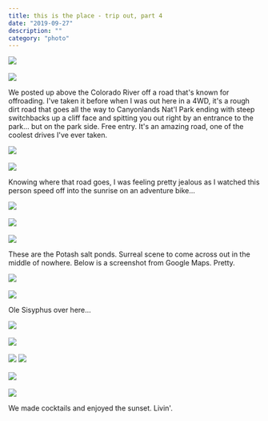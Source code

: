 ```yaml
---
title: this is the place - trip out, part 4
date: "2019-09-27"
description: ""
category: "photo"
---
```


![ ](https://drive.google.com/uc?id=1vc0SzEFucEsAXatP9GUxbdbmsgxAHO9N)
<br><br>
![ ](https://drive.google.com/uc?id=1H5wSKFCSkji3UqEJ6gaGheJgNuCycj0h)

We posted up above the Colorado River off a road that's known for offroading. I've taken it before when I was out here in a 4WD, it's a rough dirt road that goes all the way to Canyonlands Nat'l Park ending with steep switchbacks up a cliff face and spitting you out right by an entrance to the park... but on the park side. Free entry. It's an amazing road, one of the coolest drives I've ever taken.

![ ](https://drive.google.com/uc?id=17kzSejEtVSrwS_21PVSEEBErW624BYXC)
<br><br>
![ ](https://drive.google.com/uc?id=1w1uuDqPCz1NfGfeXgfC2dXXdZ5bAF-2M)

Knowing where that road goes, I was feeling pretty jealous as I watched this person speed off into the sunrise on an adventure bike...

![ ](https://drive.google.com/uc?id=1vIQPiSE9ITgDcpjsWU4Q8n2H2FuSsWzk)
<br><br>
![ ](https://drive.google.com/uc?id=18VgFXd8RkvoySiXJpOpl5Ex_ne2AK_bP)
<br><br>
![ ](https://drive.google.com/uc?id=1xmLEvps-a3i-6OA2q8du7jFRg-FhNL2T)

These are the Potash salt ponds. Surreal scene to come across out in the middle of nowhere. Below is a screenshot from Google Maps. Pretty.

![ ](https://drive.google.com/uc?id=1XK0XfzfSqDIxC_BJrIc9SLj4NIX_cx7P)
<br><br>
![ ](https://drive.google.com/uc?id=1NqEhUwIwHe1byflN8gX86JZ0VxJSU5nO)

Ole Sisyphus over here...

![ ](https://drive.google.com/uc?id=1GDx4RPePVYU3u7P99qAkqELwV_XzfBIT)
<br><br>
![ ](https://drive.google.com/uc?id=1ByRoHaKEsrTnfqHRzHiNixyf6Ec9BiFn)
<br><br>
![ ](https://drive.google.com/uc?id=1eiy8NDKB2SkMTZQOiDk52o0lZPMmrrao)
![ ](https://drive.google.com/uc?id=x9pcLC_agBVzoV2TEx_hgTiQ1ruvZ4Co)
<br><br>
![ ](https://drive.google.com/uc?id=1ViNKhbkwc-Wu-rzBYrpdlbHEq4kdszFq)
<br><br>
![ ](https://drive.google.com/uc?id=1jLgLapaQ5iops-Nj-lvV92Jh6b1m0KQx)

We made cocktails and enjoyed the sunset. Livin'.
